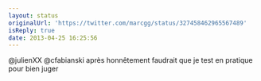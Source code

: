 ```yaml
---
layout: status
originalUrl: 'https://twitter.com/marcgg/status/327458462965567489'
isReply: true
date: 2013-04-25 16:25:56
---
```


@julienXX @cfabianski après honnêtement faudrait que je test en pratique pour bien juger
